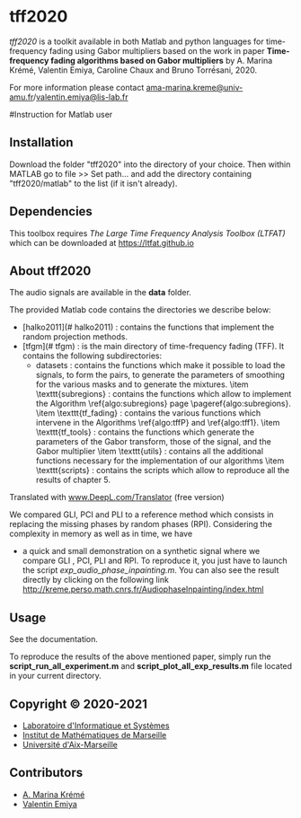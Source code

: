 # tff2020
*tff2020* is a toolkit available in both Matlab and python languages for time-frequency fading using Gabor multipliers based on the work in paper
**Time-frequency fading algorithms based on Gabor multipliers**
by A. Marina Krémé, Valentin Emiya, Caroline Chaux and Bruno Torré́sani, 2020.

For more information please contact ama-marina.kreme@univ-amu.fr/valentin.emiya@lis-lab.fr

#Instruction for Matlab user

## Installation

Download the folder "tff2020" into the directory of your choice. 
Then within MATLAB go to file >> Set path... and add the directory containing
 "tff2020/matlab" to the list (if it isn't already). 


## Dependencies

This toolbox requires *The Large Time Frequency Analysis Toolbox (LTFAT)* 
which can be downloaded  at  https://ltfat.github.io   

## About tff2020
The audio signals are available in the **data** folder.

The provided Matlab code contains the directories we describe below: 
* [halko2011](# halko2011) : contains the functions that implement the random projection methods.
* [tfgm](# tfgm) : is the main directory of time-frequency fading (TFF). It contains the following subdirectories:
   - datasets : contains the functions which make it possible to load the signals, to form the pairs, to generate the parameters of smoothing for the various masks and to generate the mixtures.
 \item \texttt{subregions} : contains the functions which allow to implement the Algorithm \ref{algo:subregions} page \pageref{algo:subregions}.
 \item \texttt{tf\_fading} : contains the various functions which intervene in the Algorithms \ref{algo:tffP} and \ref{algo:tff1}.
 \item \texttt{tf\_tools} : contains the functions which generate the parameters of the Gabor transform, those of the signal, and the Gabor multiplier
 \item \texttt{utils} : contains all the additional functions necessary for the implementation of our algorithms
  \item \texttt{scripts} : contains the scripts which allow to reproduce all the results of chapter 5.

Translated with www.DeepL.com/Translator (free version)



We compared GLI, PCI and PLI to a reference method which consists in replacing the missing phases by random phases (RPI).
Considering the complexity in memory as well as in time, we have 
- a quick and small demonstration on a synthetic signal where we compare GLI , PCI, PLI and RPI. 
To reproduce it, you just have to launch the script *exp_audio_phase_inpainting.m*. 
You can also see the result directly by clicking on the following link http://kreme.perso.math.cnrs.fr/AudiophaseInpainting/index.html



## Usage

See the documentation. 

To reproduce the results of the above mentioned paper, simply run the **script_run_all_experiment.m** and **script_plot_all_exp_results.m**
file located in your current directory. 



## Copyright © 2020-2021

- [Laboratoire d'Informatique et Systèmes](https://www.lis-lab.fr) 
- [Institut de Mathématiques de Marseille](https://www.i2m.univ-amu.fr)
- [Université d'Aix-Marseille](https://www.univ-amu.fr)


## Contributors

- [A. Marina Krémé](ama-marina.kreme@univ-amu.fr)
- [Valentin Emiya](valentin.emiya@lis-lab.fr)



